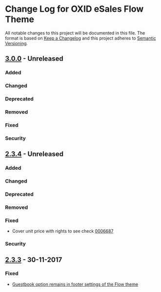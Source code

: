 # Change Log for OXID eSales Flow Theme

All notable changes to this project will be documented in this file.
The format is based on [Keep a Changelog](http://keepachangelog.com/)
and this project adheres to [Semantic Versioning](http://semver.org/).

## [3.0.0] - Unreleased

### Added

### Changed

### Deprecated

### Removed

### Fixed

### Security

## [2.3.4] - Unreleased

### Added

### Changed

### Deprecated

### Removed

### Fixed
- Cover unit price with rights to see check [0006687](https://bugs.oxid-esales.com/view.php?id=6687)

### Security

## [2.3.3] - 30-11-2017

### Fixed
- [Guestbook option remains in footer settings of the Flow theme](https://bugs.oxid-esales.com/view.php?id=6696)

[3.0.0]: https://github.com/OXID-eSales/flow_theme/compare/eb928b5b...HEAD
[2.3.4]: https://github.com/OXID-eSales/flow_theme/compare/v2.3.3...b-2.x
[2.3.3]: https://github.com/OXID-eSales/flow_theme/compare/v2.3.2...v2.3.3
